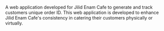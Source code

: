 A web application developed for Jilid Enam Cafe to generate and track customers unique order ID. This web application is developed to enhance Jilid Enam Cafe's consistency in catering their customers physically or virtually.

